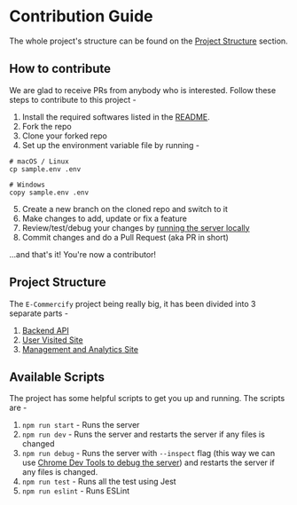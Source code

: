 # Contribution Guide

The whole project's structure can be found on the [Project Structure](#Project-Structure) section.

## How to contribute

We are glad to receive PRs from anybody who is interested. Follow these steps to contribute to this project -

1. Install the required softwares listed in the [README](README.md#Install-prerequisites).
2. Fork the repo
3. Clone your forked repo
4. Set up the environment variable file by running -

```
# macOS / Linux
cp sample.env .env

# Windows
copy sample.env .env
```

5. Create a new branch on the cloned repo and switch to it
6. Make changes to add, update or fix a feature
7. Review/test/debug your changes by [running the server locally](#running-locally-for-development)
8. Commit changes and do a Pull Request (aka PR in short)

...and that's it! You're now a contributor!

## Project Structure

The `E-Commercify` project being really big, it has been divided into 3 separate parts -

1. [Backend API](Docs/BACKEND_API.md)
2. [User Visited Site](Docs/USER_VISITED_SITE.md)
3. [Management and Analytics Site](MANAGEMENT_ANALYTICS.md)

## Available Scripts

The project has some helpful scripts to get you up and running. The scripts are -

1. `npm run start` - Runs the server
2. `npm run dev` - Runs the server and restarts the server if any files is changed
3. `npm run debug` - Runs the server with `--inspect` flag (this way we can use [Chrome Dev Tools to debug the server](Docs/DEBUGGING_WITH_INSPECT.md)) and restarts the server if any files is changed.
4. `npm run test` - Runs all the test using Jest
5. `npm run eslint` - Runs ESLint
